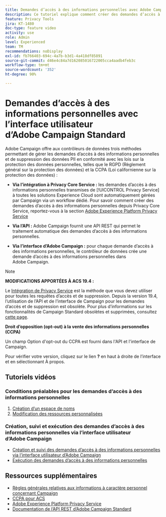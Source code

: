 ```yaml
---
title: Demandes d’accès à des informations personnelles avec Adobe Campaign Standard (ACS) - Vue d’ensemble
description: Ce tutoriel explique comment créer des demandes d’accès à des informations personnelles via l’interface d’Adobe Campaign Standard.
feature: Privacy Tools
jira: KT-1480
doc-type: feature video
activity: use
role: Admin
level: Experienced
team: TM
recommendations: noDisplay
exl-id: fb766403-694c-4a7b-b3d1-4a418df85891
source-git-commit: d46e4c84a7d162085016722005cca4aadb4feb3c
workflow-type: tm+mt
source-wordcount: '352'
ht-degree: 90%

---
```


# Demandes d’accès à des informations personnelles avec l’interface utilisateur d’Adobe Campaign Standard

Adobe Campaign offre aux contrôleurs de données trois méthodes permettant de gérer les demandes d’accès à des informations personnelles et de suppression des données PII en conformité avec les lois sur la protection des données personnelles, telles que le RGPD (Règlement général sur la protection des données) et la CCPA (Loi californienne sur la protection des données) :

* **Via l’intégration à Privacy Core Service :** les demandes d’accès à des informations personnelles transmises de [!UICONTROL Privacy Service] à toutes les solutions Experience Cloud sont automatiquement gérées par Campaign via un workflow dédié. Pour savoir comment créer des demandes d’accès à des informations personnelles depuis Privacy Core Service, reportez-vous à la section [Adobe Experience Platform Privacy Service](https://developer.adobe.com/apis/experienceplatform/gdpr.html)

* **Via l’API :** Adobe Campaign fournit une API REST qui permet le traitement automatique des demandes d’accès à des informations personnelles.

* **Via l’interface d’Adobe Campaign :** pour chaque demande d’accès à des informations personnelles, le contrôleur de données crée une demande d’accès à des informations personnelles dans Adobe Campaign.

>[!NOTE]
>
> **MODIFICATIONS APPORTÉES À ACS 19.4 :**
> 
> Le [Intégration de Privacy Service](https://developer.adobe.com/apis/experienceplatform/gdpr.html) est la méthode que vous devez utiliser pour toutes les requêtes d’accès et de suppression. Depuis la version 19.4, l’utilisation de l’API et de l’interface de Campaign pour les demandes d’accès et de suppression est obsolète. Pour plus d’informations sur les fonctionnalités de Campaign Standard obsolètes et supprimées, consultez [cette page](https://experienceleague.adobe.com/docs/campaign-standard/using/release-notes/deprecated-features.html?lang=fr).
>
>**Droit d’opposition (opt-out) à la vente des informations personnelles (CCPA)**
>
> Un champ Option d&#39;opt-out du CCPA est fourni dans l&#39;API et l&#39;interface de Campaign.
>
> Pour vérifier votre version, cliquez sur le lien **?** en haut à droite de l’interface et en sélectionnant À propos.

## Tutoriels vidéos

### Conditions préalables pour les demandes d’accès à des informations personnelles

1. [Création d’un espace de noms](/help/privacy/namespaces-for-privacy-requests.md)
1. [Modification des ressources personnalisées](/help/privacy/custom-resources-for-privacy-requests.md)

### Création, suivi et exécution des demandes d’accès à des informations personnelles via l’interface utilisateur d’Adobe Campaign

* [Création et suivi des demandes d’accès à des informations personnelles via l’interface utilisateur d’Adobe Campaign](/help/privacy/create-and-track-privacy-requests.md)
* [Exécution des demandes d’accès à des informations personnelles](/help/privacy/execute-privacy-requests.md)

## Ressources supplémentaires

* [Règles générales relatives aux informations à caractère personnel concernant Campaign](https://experienceleague.adobe.com/docs/campaign-classic/using/getting-started/privacy/privacy-management.html?lang=fr#getting-started)
* [CCPA pour ACS](https://experienceleague.adobe.com/docs/campaign-standard/using/getting-started/privacy/privacy-requests.html?lang=fr#privacy-requests)
* [Adobe Experience Platform Privacy Service](https://developer.adobe.com/apis/experienceplatform/gdpr.html)
* [Documentation de l’API REST d’Adobe Campaign Standard](https://final-docs.campaign.adobe.com/doc/standard/en/api/ACS_API.html#privacy-management)
